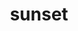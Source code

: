 ---
layout: smileys&emotion
title: sunset
emoji: sunset
permalink: 🌇.html
image: assets/img/3moji/sunset.png
---
